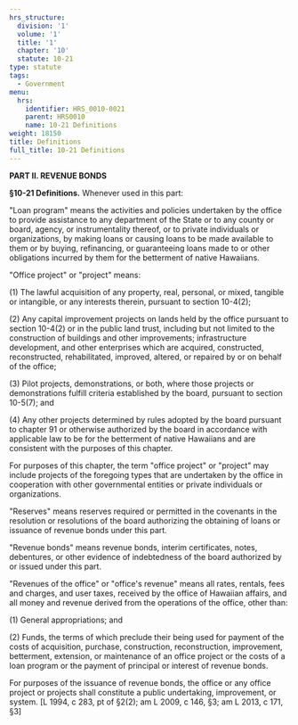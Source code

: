 ```yaml
---
hrs_structure:
  division: '1'
  volume: '1'
  title: '1'
  chapter: '10'
  statute: 10-21
type: statute
tags:
  - Government
menu:
  hrs:
    identifier: HRS_0010-0021
    parent: HRS0010
    name: 10-21 Definitions
weight: 18150
title: Definitions
full_title: 10-21 Definitions
---
```

**PART II. REVENUE BONDS**

**§10-21 Definitions.** Whenever used in this part:

"Loan program" means the activities and policies undertaken by the office to provide assistance to any department of the State or to any county or board, agency, or instrumentality thereof, or to private individuals or organizations, by making loans or causing loans to be made available to them or by buying, refinancing, or guaranteeing loans made to or other obligations incurred by them for the betterment of native Hawaiians.

"Office project" or "project" means:

(1) The lawful acquisition of any property, real, personal, or mixed, tangible or intangible, or any interests therein, pursuant to section 10-4(2);

(2) Any capital improvement projects on lands held by the office pursuant to section 10-4(2) or in the public land trust, including but not limited to the construction of buildings and other improvements; infrastructure development, and other enterprises which are acquired, constructed, reconstructed, rehabilitated, improved, altered, or repaired by or on behalf of the office;

(3) Pilot projects, demonstrations, or both, where those projects or demonstrations fulfill criteria established by the board, pursuant to section 10-5(7); and

(4) Any other projects determined by rules adopted by the board pursuant to chapter 91 or otherwise authorized by the board in accordance with applicable law to be for the betterment of native Hawaiians and are consistent with the purposes of this chapter.

For purposes of this chapter, the term "office project" or "project" may include projects of the foregoing types that are undertaken by the office in cooperation with other governmental entities or private individuals or organizations.

"Reserves" means reserves required or permitted in the covenants in the resolution or resolutions of the board authorizing the obtaining of loans or issuance of revenue bonds under this part.

"Revenue bonds" means revenue bonds, interim certificates, notes, debentures, or other evidence of indebtedness of the board authorized by or issued under this part.

"Revenues of the office" or "office's revenue" means all rates, rentals, fees and charges, and user taxes, received by the office of Hawaiian affairs, and all money and revenue derived from the operations of the office, other than:

(1) General appropriations; and

(2) Funds, the terms of which preclude their being used for payment of the costs of acquisition, purchase, construction, reconstruction, improvement, betterment, extension, or maintenance of an office project or the costs of a loan program or the payment of principal or interest of revenue bonds.

For purposes of the issuance of revenue bonds, the office or any office project or projects shall constitute a public undertaking, improvement, or system. [L 1994, c 283, pt of §2(2); am L 2009, c 146, §3; am L 2013, c 171, §3]